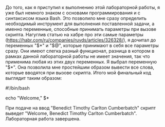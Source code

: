 До того, как я приступил к выполнению этой лабораторной работы, я уже был немного знаком с основами программирования и с синтаксисом языка Bash.
Это позволило мне сразу определить необходимый инструмент для выполнения поставленной задачи, а именно переменные, способные принимать параметры при вызове скрипта.
Нагуглив статью на хабре про эти самые параметры (https://habr.com/ru/companies/ruvds/articles/326328/), я дочитал до переменных "$*" и "$@", которые принимают в себя все параметры сразу.
Они имеют слегка разный функционал, разница в котором в рамках данной лабораторной работы не имеет значения, так что применима любая из этих двух переменных.
Я выбрал переменную "$*". Она позволила мне простейшим образом вывести все слова, которые вводятся при вызове скрипта.
Итого мой финальный код выглядит таким образом:

#!/bin/bash

echo "Welcome," $*

При подаче на ввод "Benedict Timothy Carlton Cumberbatch" скрипт выведет "Welcome, Benedict Timothy Carlton Cumberbatch".
Лабораторная работа завершена.
